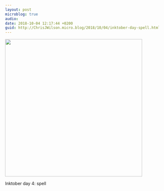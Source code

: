 ```yaml
---
layout: post
microblog: true
audio: 
date: 2018-10-04 12:17:44 +0200
guid: http://ChrisJWilson.micro.blog/2018/10/04/inktober-day-spell.html
---
```

<a href="http://chrisjwilson.me/uploads/2018/2daf754f39.jpg"><img src="http://chrisjwilson.me/uploads/2018/2daf754f39.jpg" width="449" height="600" style="height: auto;" class="sunlit_image" /></a>

Inktober day 4: spell 

